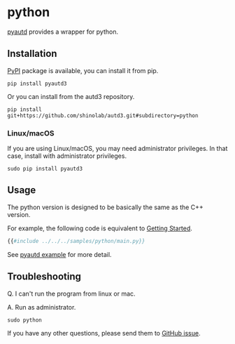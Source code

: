 # python

[pyautd](https://github.com/shinolab/autd3/tree/master/python) provides a wrapper for python.

## Installation

[PyPI](https://pypi.org/project/pyautd3/) package is available, you can install it from pip.

```
pip install pyautd3
```

Or you can install from the autd3 repository.

```
pip install git+https://github.com/shinolab/autd3.git#subdirectory=python
```

### Linux/macOS

If you are using Linux/macOS, you may need administrator privileges.
In that case, install with administrator privileges.

```
sudo pip install pyautd3
```

## Usage

The python version is designed to be basically the same as the C++ version.

For example, the following code is equivalent to [Getting Started](../Users_Manual/getting_started.md).

```python
{{#include ../../../samples/python/main.py}}
```

See [pyautd example](https://github.com/shinolab/autd3/tree/master/python/example) for more detail.

## Troubleshooting

Q. I can't run the program from linux or mac.

A. Run as administrator.

```
sudo python
```

If you have any other questions, please send them to [GitHub issue](https://github.com/shinolab/autd3/issues).
